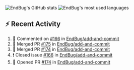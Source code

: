 ![EndBug's GitHub stats](https://github-readme-stats.vercel.app/api?username=endbug&show_icons=true&theme=dark)
![EndBug's most used languages](https://github-readme-stats.vercel.app/api/top-langs/?username=endbug&layout=compact&theme=dark)

## ⚡ Recent Activity

<!--START_SECTION:activity-->
1. 💬 Commented on [#166](https://github.com//EndBug/add-and-commit/issues/166) in [EndBug/add-and-commit](https://github.com//EndBug/add-and-commit)
2. 🎉 Merged PR [#175](https://github.com//EndBug/add-and-commit/pull/175) in [EndBug/add-and-commit](https://github.com//EndBug/add-and-commit)
3. 🎉 Merged PR [#174](https://github.com//EndBug/add-and-commit/pull/174) in [EndBug/add-and-commit](https://github.com//EndBug/add-and-commit)
4. ❗️ Closed issue [#166](https://github.com//EndBug/add-and-commit/issues/166) in [EndBug/add-and-commit](https://github.com//EndBug/add-and-commit)
5. 💪 Opened PR [#174](https://github.com//EndBug/add-and-commit/pull/174) in [EndBug/add-and-commit](https://github.com//EndBug/add-and-commit)
<!--END_SECTION:activity-->
